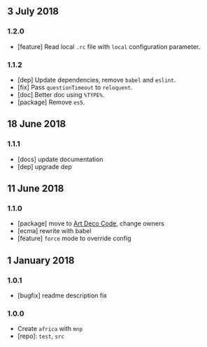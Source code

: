 ## 3 July 2018

### 1.2.0

- [feature] Read local `.rc` file with `local` configuration parameter.

### 1.1.2

- [dep] Update dependencies, remove `babel` and `eslint`.
- [fix] Pass `questionTimeout` to `reloquent`.
- [doc] Better doc using `%TYPE%`.
- [package] Remove `es5`.

## 18 June 2018

### 1.1.1

- [docs] update documentation
- [dep] upgrade dep

## 11 June 2018

### 1.1.0

- [package] move to [Art Deco Code](https://artdeco.bz), change owners
- [ecma] rewrite with babel
- [feature] `force` mode to override config

## 1 January 2018

### 1.0.1

- [bugfix] readme description fix

### 1.0.0

- Create `africa` with `mnp`
- [repo]: `test`, `src`
